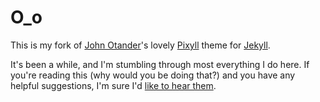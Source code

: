 # O_o

This is my fork of [John Otander](http://johnotander.com)'s lovely [Pixyll](https://www.github.com/johno/pixyll) theme for [Jekyll](http://www.jekyllrb.com).

It's been a while, and I'm stumbling through most everything I do here. If you're reading this (why would you be doing that?) and you have any helpful suggestions, I'm sure I'd [like to hear them](mailto:z3wkcguwi5y4@opayq.com).
